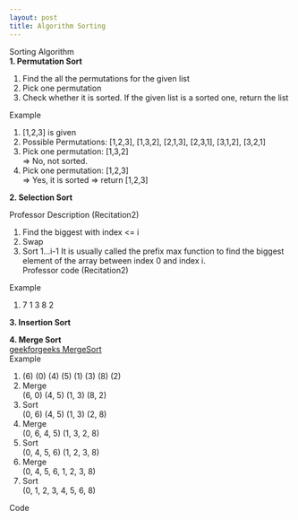 ```yaml
---
layout: post
title: Algorithm Sorting
---
```


Sorting Algorithm <br/>
**1. Permutation Sort** <br/>
1) Find the all the permutations for the given list <br/>
2) Pick one permutation <br/>
3) Check whether it is sorted. If the given list is a sorted one, return the list <br/>

Example <br/>
1. [1,2,3] is given <br/>
2. Possible Permutations: [1,2,3], [1,3,2], [2,1,3], [2,3,1], [3,1,2], [3,2,1] <br/>
3. Pick one permutation: [1,3,2] <br/>
=> No, not sorted. <br/>
4. Pick one permutation: [1,2,3] <br/>
=> Yes, it is sorted => return [1,2,3] <br/>



**2. Selection Sort** <br/>

Professor Description (Recitation2)
1) Find the biggest with index <= i
2) Swap
3) Sort 1...i-1
It is usually called the prefix max function to find the biggest element of the array between index 0 and index i. <br/>
Professor code (Recitation2)


Example <br/>
1. 7 1 3 8 2 

**3. Insertion Sort** <br/>

**4. Merge Sort**<br/>
[geekforgeeks MergeSort](https://www.geeksforgeeks.org/merge-sort/?ref=lbp)<br/>
Example <br/>
1. (6) (0) (4) (5) (1) (3) (8) (2) <br/>
2. Merge <br/>
(6, 0) (4, 5) (1, 3) (8, 2) <br/>
3. Sort <br/>
(0, 6) (4, 5) (1, 3) (2, 8) <br/>
4. Merge <br/>
(0, 6, 4, 5) (1, 3, 2, 8) <br/>
5. Sort <br/>
(0, 4, 5, 6) (1, 2, 3, 8) <br/>
6. Merge <br/>
(0, 4, 5, 6, 1, 2, 3, 8) <br/>
7. Sort <br/>
(0, 1, 2, 3, 4, 5, 6, 8) <br/>

Code<br/>
<script src="https://gist.github.com/growingpenguin/3a8bb2b57f752199e8689c9bc4cd624b.js"></script>

 
